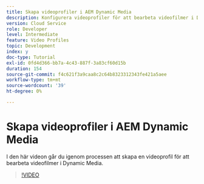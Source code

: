 ```yaml
---
title: Skapa videoprofiler i AEM Dynamic Media
description: Konfigurera videoprofiler för att bearbeta videofilmer i Dynamic Media
version: Cloud Service
role: Developer
level: Intermediate
feature: Video Profiles
topic: Development
index: y
doc-type: Tutorial
exl-id: 0fd4d366-bb7a-4c43-887f-3a83cf60d15b
duration: 154
source-git-commit: f4c621f3a9caa8c2c64b8323312343fe421a5aee
workflow-type: tm+mt
source-wordcount: '39'
ht-degree: 0%

---
```


# Skapa videoprofiler i AEM Dynamic Media

I den här videon går du igenom processen att skapa en videoprofil för att bearbeta videofilmer i Dynamic Media.

>[!VIDEO](https://video.tv.adobe.com/v/335382?quality=12&learn=on)
